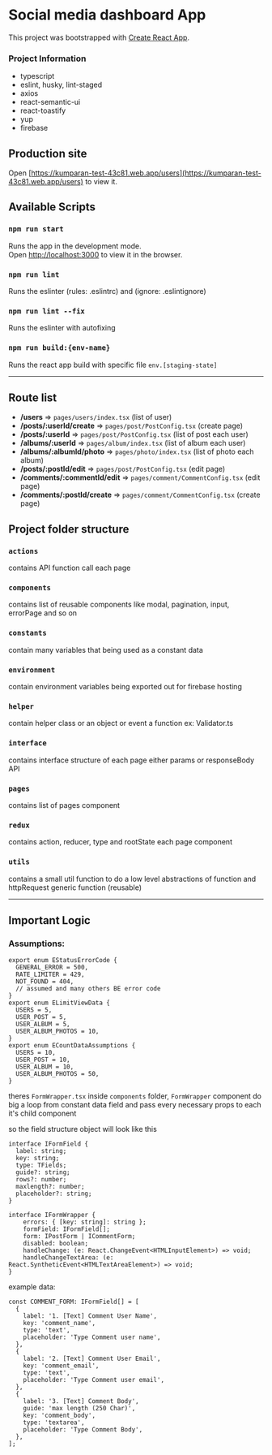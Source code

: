 # Social media dashboard App

This project was bootstrapped with [Create React App](https://github.com/facebook/create-react-app).
### Project Information
- typescript
- eslint, husky, lint-staged
- axios
- react-semantic-ui
- react-toastify
- yup
- firebase

## Production site
Open [https://kumparan-test-43c81.web.app/users](https://kumparan-test-43c81.web.app/users) to view it.

## Available Scripts
### `npm run start`

Runs the app in the development mode.\
Open [http://localhost:3000](http://localhost:3000) to view it in the browser.

### `npm run lint`

Runs the eslinter (rules: .eslintrc) and (ignore: .eslintignore)

### `npm run lint --fix`

Runs the eslinter with autofixing

### `npm run build:{env-name}`

Runs the react app build with specific file `env.[staging-state]`

----------

## Route list
- **/users** => `pages/users/index.tsx` (list of user)
- **/posts/:userId/create** => `pages/post/PostConfig.tsx` (create page)
- **/posts/:userId** => `pages/post/PostConfig.tsx` (list of post each user)
- **/albums/:userId** => `pages/album/index.tsx` (list of album each user)
- **/albums/:albumId/photo** => `pages/photo/index.tsx` (list of photo each album)
- **/posts/:postId/edit** => `pages/post/PostConfig.tsx` (edit page)
- **/comments/:commentId/edit** => `pages/comment/CommentConfig.tsx` (edit page)
- **/comments/:postId/create** => `pages/comment/CommentConfig.tsx` (create page)

## Project folder structure
### `actions`
contains API function call each page
### `components`
contains list of reusable components like modal, pagination, input, errorPage and so on
### `constants`
contain many variables that being used as a constant data
### `environment`
contain environment variables being exported out for firebase hosting
### `helper`
contain helper class or an object or event a function ex: Validator.ts
### `interface`
contains interface structure of each page either params or responseBody API
### `pages`
contains list of pages component
### `redux`
contains action, reducer, type and rootState each page component
### `utils`
contains a small util function to do a low level abstractions of function and httpRequest generic function (reusable)
______
## Important Logic
### Assumptions:
```
export enum EStatusErrorCode {
  GENERAL_ERROR = 500,
  RATE_LIMITER = 429,
  NOT_FOUND = 404,
  // assumed and many others BE error code
}
export enum ELimitViewData {
  USERS = 5,
  USER_POST = 5,
  USER_ALBUM = 5,
  USER_ALBUM_PHOTOS = 10,
}
export enum ECountDataAssumptions {
  USERS = 10,
  USER_POST = 10,
  USER_ALBUM = 10,
  USER_ALBUM_PHOTOS = 50,
}
```
theres `FormWrapper.tsx` inside `components` folder, `FormWrapper` component do big a loop from constant data field and pass every necessary props to each it's child component

so the field structure object will look like this

```
interface IFormField {
  label: string;
  key: string;
  type: TFields;
  guide?: string;
  rows?: number;
  maxlength?: number;
  placeholder?: string;
}
```

```
interface IFormWrapper {
    errors: { [key: string]: string };
    formField: IFormField[];
    form: IPostForm | ICommentForm;
    disabled: boolean;
    handleChange: (e: React.ChangeEvent<HTMLInputElement>) => void;
    handleChangeTextArea: (e: React.SyntheticEvent<HTMLTextAreaElement>) => void;
}
```

example data: 
```
const COMMENT_FORM: IFormField[] = [
  {
    label: '1. [Text] Comment User Name',
    key: 'comment_name',
    type: 'text',
    placeholder: 'Type Comment user name',
  },
  {
    label: '2. [Text] Comment User Email',
    key: 'comment_email',
    type: 'text',
    placeholder: 'Type Comment user email',
  },
  {
    label: '3. [Text] Comment Body',
    guide: 'max length (250 Char)',
    key: 'comment_body',
    type: 'textarea',
    placeholder: 'Type Comment Body',
  },
];
```